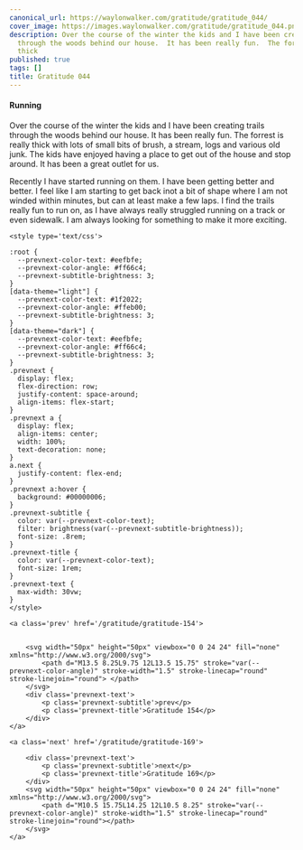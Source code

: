 ```yaml
---
canonical_url: https://waylonwalker.com/gratitude/gratitude_044/
cover_image: https://images.waylonwalker.com/gratitude/gratitude_044.png
description: Over the course of the winter the kids and I have been creating trails
  through the woods behind our house.  It has been really fun.  The forrest is really
  thick
published: true
tags: []
title: Gratitude 044
---
```


#### Running

Over the course of the winter the kids and I have been creating trails through the woods behind our house.  It has been really fun.  The forrest is really thick with lots of small bits of brush,  a stream, logs and various old junk.  The kids have enjoyed having a place to get out of the house and stop around.  It has been a great outlet for us.

Recently I have started running on them.  I have been getting better and better.  I feel like I am starting to get back inot a bit of shape where I am not winded within minutes, but can at least make a few laps.  I find the trails really fun to run on, as I have always really struggled running on a track or even sidewalk.  I am always looking for something to make it more exciting.
<div class='prevnext'>

    <style type='text/css'>

    :root {
      --prevnext-color-text: #eefbfe;
      --prevnext-color-angle: #ff66c4;
      --prevnext-subtitle-brightness: 3;
    }
    [data-theme="light"] {
      --prevnext-color-text: #1f2022;
      --prevnext-color-angle: #ffeb00;
      --prevnext-subtitle-brightness: 3;
    }
    [data-theme="dark"] {
      --prevnext-color-text: #eefbfe;
      --prevnext-color-angle: #ff66c4;
      --prevnext-subtitle-brightness: 3;
    }
    .prevnext {
      display: flex;
      flex-direction: row;
      justify-content: space-around;
      align-items: flex-start;
    }
    .prevnext a {
      display: flex;
      align-items: center;
      width: 100%;
      text-decoration: none;
    }
    a.next {
      justify-content: flex-end;
    }
    .prevnext a:hover {
      background: #00000006;
    }
    .prevnext-subtitle {
      color: var(--prevnext-color-text);
      filter: brightness(var(--prevnext-subtitle-brightness));
      font-size: .8rem;
    }
    .prevnext-title {
      color: var(--prevnext-color-text);
      font-size: 1rem;
    }
    .prevnext-text {
      max-width: 30vw;
    }
    </style>
    
    <a class='prev' href='/gratitude/gratitude-154'>
    

        <svg width="50px" height="50px" viewbox="0 0 24 24" fill="none" xmlns="http://www.w3.org/2000/svg">
            <path d="M13.5 8.25L9.75 12L13.5 15.75" stroke="var(--prevnext-color-angle)" stroke-width="1.5" stroke-linecap="round" stroke-linejoin="round"> </path>
        </svg>
        <div class='prevnext-text'>
            <p class='prevnext-subtitle'>prev</p>
            <p class='prevnext-title'>Gratitude 154</p>
        </div>
    </a>
    
    <a class='next' href='/gratitude/gratitude-169'>
    
        <div class='prevnext-text'>
            <p class='prevnext-subtitle'>next</p>
            <p class='prevnext-title'>Gratitude 169</p>
        </div>
        <svg width="50px" height="50px" viewbox="0 0 24 24" fill="none" xmlns="http://www.w3.org/2000/svg">
            <path d="M10.5 15.75L14.25 12L10.5 8.25" stroke="var(--prevnext-color-angle)" stroke-width="1.5" stroke-linecap="round" stroke-linejoin="round"></path>
        </svg>
    </a>
  </div>